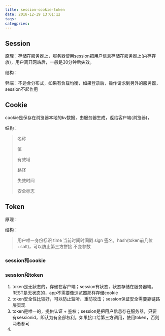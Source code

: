 ```yaml
---
title: session-cookie-token
date: 2018-12-19 13:01:12
tags:
categpries:
---
```

## Session
原理：存储在服务器上，服务器使用session把用户信息存储在服务器上(内存存放)，用户离开网站后，一般是30分钟后失效。

结构：

弊端：不适合分布式，如果有负载均衡，如果登录后，操作请求到另外的服务器，session不起作用

## Cookie
cookie是保存在浏览器本地的kv数据，由服务器生成，返给客户端(浏览器)，

结构：
> 名称
> 	
> 值
> 
> 有效域
> 
> 路径
> 
> 失效时间
> 
> 安全标志
	


## Token
原理：

结构：
> 用户唯一身份标识
> time 当前时间时间戳
> sign 签名，hash(token前几位+salt)，可以防止第三方拼接
> 不变参数
> 


### session和cookie

### session和token
1. token是无状态的，存储在客户端；session有状态，状态存储在服务器端。REST是无状态的，app不需要像浏览器那样存储cookie
2. token安全性比较好，可以防止监听、重防攻击；session保证安全需要靠链路层实现
3. token是唯一的，提供认证 + 鉴权；session是把用户信息存在服务器，只要有sessionid，即认为有全部权利。如果接口给第三方调用，使用token，否则两者都可
4. 





